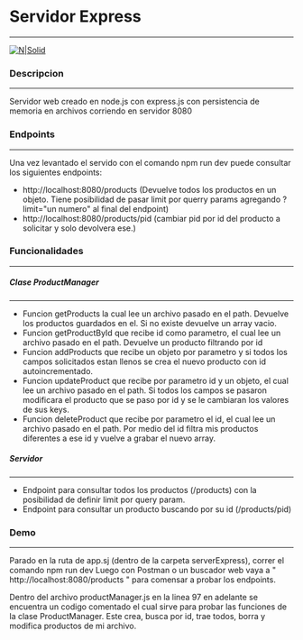 # Servidor Express

---

[![N|Solid](https://miro.medium.com/v2/resize:fit:365/1*Jr3NFSKTfQWRUyjblBSKeg.png)](https://nodesource.com/products/nsolid)

### Descripcion

---

Servidor web creado en node.js con express.js con persistencia de memoria en archivos corriendo en servidor 8080

### Endpoints

---

Una vez levantado el servido con el comando npm run dev puede consultar los siguientes endpoints:

-   http://localhost:8080/products (Devuelve todos los productos en un objeto. Tiene posibilidad de pasar limit por querry params agregando ?limit="un numero" al final del endpoint)
-   http://localhost:8080/products/pid (cambiar pid por id del producto a solicitar y solo devolvera ese.)

### Funcionalidades

---

##### Clase ProductManager

---

-   Funcion getProducts la cual lee un archivo pasado en el path. Devuelve los productos guardados en el. Si no existe devuelve un array vacio.
-   Funcion getProductById que recibe id como parametro, el cual lee un archivo pasado en el path. Devuelve un producto filtrando por id
-   Funcion addProducts que recibe un objeto por parametro y si todos los campos solicitados estan llenos se crea el nuevo producto con id autoincrementado.
-   Funcion updateProduct que recibe por parametro id y un objeto, el cual lee un archivo pasado en el path. Si todos los campos se pasaron modificara el producto que se paso por id y se le cambiaran los valores de sus keys.
-   Funcion deleteProduct que recibe por parametro el id, el cual lee un archivo pasado en el path. Por medio del id filtra mis productos diferentes a ese id y vuelve a grabar el nuevo array.

##### Servidor

---

-   Endpoint para consultar todos los productos (/products) con la posibilidad de definir limit por query param.
-   Endpoint para consultar un producto buscando por su id (/products/pid)

### Demo

---

Parado en la ruta de app.sj (dentro de la carpeta serverExpress), correr el comando npm run dev
Luego con Postman o un buscador web vaya a " http://localhost:8080/products " para comensar a probar los endpoints.

Dentro del archivo productManager.js en la linea 97 en adelante se encuentra un codigo comentado el cual sirve para probar las funciones de la clase ProductManager.
Este crea, busca por id, trae todos, borra y modifica productos de mi archivo.
